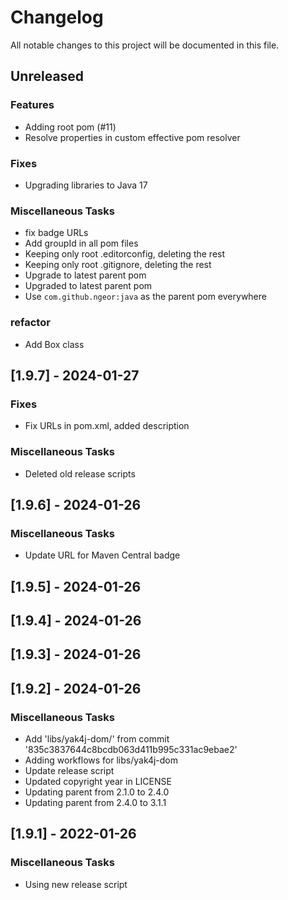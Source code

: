 # Changelog
All notable changes to this project will be documented in this file.

## Unreleased

### Features

* Adding root pom (#11)
* Resolve properties in custom effective pom resolver

### Fixes

* Upgrading libraries to Java 17

### Miscellaneous Tasks

* fix badge URLs
* Add groupId in all pom files
* Keeping only root .editorconfig, deleting the rest
* Keeping only root .gitignore, deleting the rest
* Upgrade to latest parent pom
* Upgraded to latest parent pom
* Use `com.github.ngeor:java` as the parent pom everywhere

### refactor

* Add Box class

## [1.9.7] - 2024-01-27

### Fixes

* Fix URLs in pom.xml, added description

### Miscellaneous Tasks

* Deleted old release scripts

## [1.9.6] - 2024-01-26

### Miscellaneous Tasks

* Update URL for Maven Central badge

## [1.9.5] - 2024-01-26


## [1.9.4] - 2024-01-26


## [1.9.3] - 2024-01-26


## [1.9.2] - 2024-01-26

### Miscellaneous Tasks

* Add 'libs/yak4j-dom/' from commit '835c3837644c8bcdb063d411b995c331ac9ebae2'
* Adding workflows for libs/yak4j-dom
* Update release script
* Updated copyright year in LICENSE
* Updating parent from 2.1.0 to 2.4.0
* Updating parent from 2.4.0 to 3.1.1

## [1.9.1] - 2022-01-26

### Miscellaneous Tasks

- Using new release script

<!-- generated by git-cliff -->
